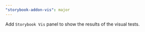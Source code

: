 ```yaml
---
"storybook-addon-vis": major
---
```


Add `Storybook Vis` panel to show the results of the visual tests.
